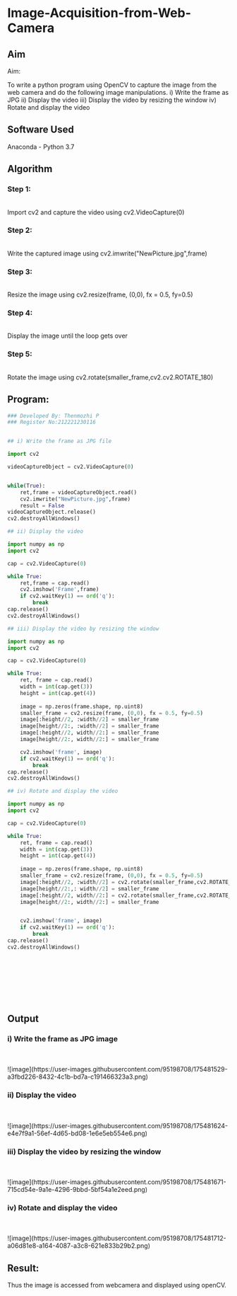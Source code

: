 # Image-Acquisition-from-Web-Camera
## Aim
 
Aim:
 
To write a python program using OpenCV to capture the image from the web camera and do the following image manipulations.
i) Write the frame as JPG 
ii) Display the video 
iii) Display the video by resizing the window
iv) Rotate and display the video

## Software Used
Anaconda - Python 3.7
## Algorithm
### Step 1:
<br>
Import cv2 and capture the video using cv2.VideoCapture(0)

### Step 2:
<br>
Write the captured image using cv2.imwrite("NewPicture.jpg",frame)

### Step 3:
<br>
Resize the image using cv2.resize(frame, (0,0), fx = 0.5, fy=0.5)


### Step 4:
<br>
Display the image until the loop gets over

### Step 5:
<br>
Rotate the image using cv2.rotate(smaller_frame,cv2.cv2.ROTATE_180)

## Program:
``` Python
### Developed By: Thenmozhi P
### Register No:212221230116


## i) Write the frame as JPG file

import cv2

videoCaptureObject = cv2.VideoCapture(0)


while(True):
    ret,frame = videoCaptureObject.read()
    cv2.imwrite("NewPicture.jpg",frame)
    result = False
videoCaptureObject.release()
cv2.destroyAllWindows()

## ii) Display the video

import numpy as np
import cv2

cap = cv2.VideoCapture(0)

while True:
    ret,frame = cap.read()
    cv2.imshow('Frame',frame)
    if cv2.waitKey(1) == ord('q'):
        break
cap.release()
cv2.destroyAllWindows()

## iii) Display the video by resizing the window

import numpy as np
import cv2

cap = cv2.VideoCapture(0)

while True:
    ret, frame = cap.read()
    width = int(cap.get(3))
    height = int(cap.get(4))
    
    image = np.zeros(frame.shape, np.uint8)
    smaller_frame = cv2.resize(frame, (0,0), fx = 0.5, fy=0.5)
    image[:height//2, :width//2] = smaller_frame
    image[height//2:, :width//2] = smaller_frame
    image[:height//2, width//2:] = smaller_frame
    image[height//2:, width//2:] = smaller_frame

    cv2.imshow('frame', image)
    if cv2.waitKey(1) == ord('q'):
        break
cap.release()
cv2.destroyAllWindows()

## iv) Rotate and display the video

import numpy as np
import cv2

cap = cv2.VideoCapture(0)

while True:
    ret, frame = cap.read()
    width = int(cap.get(3))
    height = int(cap.get(4))
    
    image = np.zeros(frame.shape, np.uint8)
    smaller_frame = cv2.resize(frame, (0,0), fx = 0.5, fy=0.5)
    image[:height//2, :width//2] = cv2.rotate(smaller_frame,cv2.ROTATE_180)
    image[height//2:,: width//2] = smaller_frame
    image[:height//2, width//2:] = cv2.rotate(smaller_frame,cv2.ROTATE_180)
    image[height//2:, width//2:] = smaller_frame


    cv2.imshow('frame', image)
    if cv2.waitKey(1) == ord('q'):
        break
cap.release()
cv2.destroyAllWindows()










```
## Output

### i) Write the frame as JPG image
</br>
</br>
![image](https://user-images.githubusercontent.com/95198708/175481529-a3fbd226-8432-4c1b-bd7a-c191466323a3.png)



### ii) Display the video
</br>
</br>
![image](https://user-images.githubusercontent.com/95198708/175481624-e4e7f9a1-56ef-4d65-bd08-1e6e5eb554e6.png)



### iii) Display the video by resizing the window
</br>
</br>
![image](https://user-images.githubusercontent.com/95198708/175481671-715cd54e-9a1e-4296-9bbd-5bf54a1e2eed.png)




### iv) Rotate and display the video
</br>
</br>
![image](https://user-images.githubusercontent.com/95198708/175481712-a06d81e8-a164-4087-a3c8-621e833b29b2.png)






## Result:
Thus the image is accessed from webcamera and displayed using openCV.
